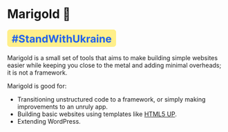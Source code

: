 # Marigold :blossom:

[![Stand With Ukraine](https://raw.githubusercontent.com/vshymanskyy/StandWithUkraine/main/badges/StandWithUkraine.svg)](https://stand-with-ukraine.pp.ua)

Marigold is a small set of tools that aims to make building simple websites easier while keeping you close to the metal and adding minimal overheads; it is not a framework.

Marigold is good for:
* Transitioning unstructured code to a framework, or simply making improvements to an unruly app.
* Building basic websites using templates like [HTML5 UP](https://html5up.net/).
* Extending WordPress.
